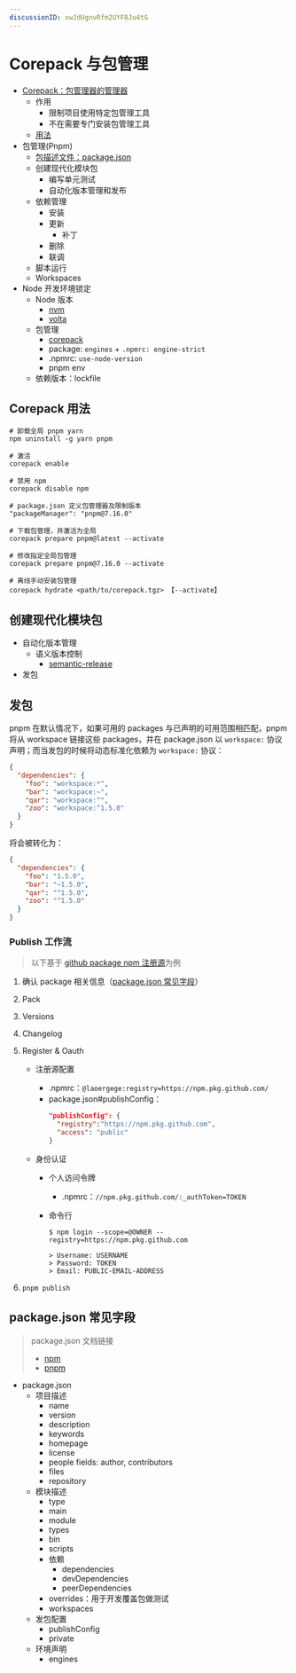 ```yaml
---
discussionID: xwJdUgnvRfm2UYF8Ju4tG
---
```

# Corepack 与包管理

- [Corepack：包管理器的管理器](https://nodejs.org/api/corepack.html)
  - 作用
    - 限制项目使用特定包管理工具
    - 不在需要专门安装包管理工具
  - [用法](#corepack-用法)
- 包管理(Pnpm)
  - [包描述文件：package.json](#packagejson-常见字段)
  - 创建现代化模块包
    - 编写单元测试
    - 自动化版本管理和发布
  - 依赖管理
    - 安装
    - 更新
      - 补丁
    - 删除
    - 联调
  - 脚本运行
  - Workspaces
- Node 开发环境锁定
  - Node 版本
    - [nvm](https://github.com/nvm-sh/nvm)
    - [volta](https://github.com/volta-cli/volta)
  - 包管理
    - [corepack](https://github.com/nodejs/corepack)
    - package: `engines` + `.npmrc: engine-strict`
    - .npmrc: `use-node-version`
    - pnpm env
  - 依赖版本：lockfile

## Corepack 用法

```
# 卸载全局 pnpm yarn
npm uninstall -g yarn pnpm

# 激活
corepack enable

# 禁用 npm
corepack disable npm 

# package.json 定义包管理器及限制版本 
"packageManager": "pnpm@7.16.0"

# 下载包管理，并激活为全局
corepack prepare pnpm@latest --activate

# 修改指定全局包管理
corepack prepare pnpm@7.16.0 --activate

# 离线手动安装包管理
corepack hydrate <path/to/corepack.tgz> 【--activate】
```

## 创建现代化模块包

- 自动化版本管理
  - 语义版本控制
    - [semantic-release](https://github.com/semantic-release/semantic-release)
- 发包

## 发包

pnpm 在默认情况下，如果可用的 packages 与已声明的可用范围相匹配，pnpm 将从 workspace 链接这些 packages，并在 package.json 以 `workspace:` 协议声明；而当发包的时候将动态标准化依赖为 `workspace:` 协议：

```json
{
  "dependencies": {
    "foo": "workspace:*",
    "bar": "workspace:~",
    "qar": "workspace:^",
    "zoo": "workspace:^1.5.0"
  }
}
```

将会被转化为：

```json
{
  "dependencies": {
    "foo": "1.5.0",
    "bar": "~1.5.0",
    "qar": "^1.5.0",
    "zoo": "^1.5.0"
  }
}
```

### Publish 工作流

> 以下基于 [github package npm 注册源](https://docs.github.com/cn/packages/working-with-a-github-packages-registry/working-with-the-npm-registry)为例

1. 确认 package 相关信息（[package.json 常见字段](#packagejson-常见字段)）
2. Pack
3. Versions
4. Changelog
5. Register & Oauth

   - 注册源配置
     - .npmrc：`@laoergege:registry=https://npm.pkg.github.com/`
     - package.json#publishConfig：
       ```json
       "publishConfig": {
         "registry":"https://npm.pkg.github.com",
         "access": "public"
       }
       ```
   - 身份认证

     - 个人访问令牌
       - .npmrc：`//npm.pkg.github.com/:_authToken=TOKEN`
     - 命令行

       ```shell
       $ npm login --scope=@OWNER --registry=https://npm.pkg.github.com

       > Username: USERNAME
       > Password: TOKEN
       > Email: PUBLIC-EMAIL-ADDRESS
       ```

6. `pnpm publish`

## package.json 常见字段

> package.json 文档链接
>
> - [npm](https://docs.npmjs.com/cli/v8/configuring-npm/package-json)
> - [pnpm](https://pnpm.io/zh/package_json)

- package.json
  - 项目描述
    - name
    - version
    - description
    - keywords
    - homepage
    - license
    - people fields: author, contributors
    - files
    - repository
  - 模块描述
    - type
    - main
    - module
    - types
    - bin
    - scripts
    - 依赖
      - dependencies
      - devDependencies
      - peerDependencies
    - overrides：用于开发覆盖包做测试
    - workspaces
  - 发包配置
    - publishConfig
    - private
  - 环境声明
    - engines